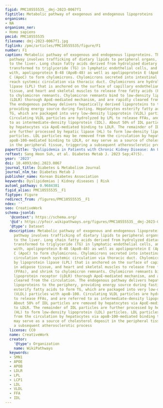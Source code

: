 ```yaml
---
figid: PMC10555535__dmj-2023-0067f1
figtitle: Metabolic pathway of exogenous and endogenous lipoproteins
organisms:
- NA
organisms_ner:
- Homo sapiens
pmcid: PMC10555535
filename: dmj-2023-0067f1.jpg
figlink: /pmc/articles/PMC10555535/figure/F1
number: F1
caption: Metabolic pathway of exogenous and endogenous lipoproteins. The exogenous
  pathway involves trafficking of dietary lipids to peripheral organs, and ultimately
  to the liver. Long chain fatty acids derived from hydrolyzed dietary lipids are
  transformed to triglyceride (TG) in lymphatic endothelial cells, and are packaged
  with, apolipoprotein B-48 (ApoB-48) as well as apolipoprotein E (ApoE) and apolipoprotein
  C (ApoC) to form chylomicrons. Chylomicrons secreted into intestinal lymphatic circulation
  reach systemic circulation via thoracic duct. Chylomicrons are hydrolyzed by lipoprotein
  lipase (LPL) that is anchored on the surface of capillary endothelium in adipose
  tissue, and heart and skeletal muscles to release free fatty acids (FFAs), and shrink
  to chylomicron remnants. Chylomicron remnants bind to low-density lipoprotein receptor
  (LDLR) thorough ApoE-mediated mechanism, and are rapidly cleared from the circulation.
  The endogenous pathway delivers hepatically derived lipoproteins to the periphery,
  providing energy source during fasting. Hepatocytes esterify fatty acids to form
  TG, which are packaged into very low-density lipoprotein (VLDL) particles with apoB-100.
  Circulating VLDL particles are hydrolyzed by LPL to release FFAs, and are referred
  to as intermediate-density lipoprotein (IDL). About 50% of IDL particles are removed
  by hepatocytes via ApoE-mediated binding to LDLR. The remainder of IDL particles
  are further processed by hepatic lipase (HL) to form low-density lipoprotein (LDL)
  particles. LDL particles may be removed from the circulation by hepatocytes via
  apoB-100-mediated binding to LDLR, or may serve as a source of cholesterol deposit
  in the peripheral tissue, triggering a subsequent atherosclerotic process
papertitle: 'Dyslipidemia in Patients with Chronic Kidney Disease: An Updated Overview'
reftext: Sang Heon Suh, et al. Diabetes Metab J. 2023 Sep;47(5).
year: '2023'
doi: 10.4093/dmj.2023.0067
journal_title: Diabetes & Metabolism Journal
journal_nlm_ta: Diabetes Metab J
publisher_name: Korean Diabetes Association
keywords: Dyslipidemias | Kidney diseases | Risk
automl_pathway: 0.9684381
figid_alias: PMC10555535__F1
figtype: Figure
redirect_from: /figures/PMC10555535__F1
ndex: ''
seo: CreativeWork
schema-jsonld:
  '@context': https://schema.org/
  '@id': https://pfocr.wikipathways.org/figures/PMC10555535__dmj-2023-0067f1.html
  '@type': Dataset
  description: Metabolic pathway of exogenous and endogenous lipoproteins. The exogenous
    pathway involves trafficking of dietary lipids to peripheral organs, and ultimately
    to the liver. Long chain fatty acids derived from hydrolyzed dietary lipids are
    transformed to triglyceride (TG) in lymphatic endothelial cells, and are packaged
    with, apolipoprotein B-48 (ApoB-48) as well as apolipoprotein E (ApoE) and apolipoprotein
    C (ApoC) to form chylomicrons. Chylomicrons secreted into intestinal lymphatic
    circulation reach systemic circulation via thoracic duct. Chylomicrons are hydrolyzed
    by lipoprotein lipase (LPL) that is anchored on the surface of capillary endothelium
    in adipose tissue, and heart and skeletal muscles to release free fatty acids
    (FFAs), and shrink to chylomicron remnants. Chylomicron remnants bind to low-density
    lipoprotein receptor (LDLR) thorough ApoE-mediated mechanism, and are rapidly
    cleared from the circulation. The endogenous pathway delivers hepatically derived
    lipoproteins to the periphery, providing energy source during fasting. Hepatocytes
    esterify fatty acids to form TG, which are packaged into very low-density lipoprotein
    (VLDL) particles with apoB-100. Circulating VLDL particles are hydrolyzed by LPL
    to release FFAs, and are referred to as intermediate-density lipoprotein (IDL).
    About 50% of IDL particles are removed by hepatocytes via ApoE-mediated binding
    to LDLR. The remainder of IDL particles are further processed by hepatic lipase
    (HL) to form low-density lipoprotein (LDL) particles. LDL particles may be removed
    from the circulation by hepatocytes via apoB-100-mediated binding to LDLR, or
    may serve as a source of cholesterol deposit in the peripheral tissue, triggering
    a subsequent atherosclerotic process
  license: CC0
  name: CreativeWork
  creator:
    '@type': Organization
    name: WikiPathways
  keywords:
  - SMN1
  - APOE
  - APOB
  - LDLR
  - LPL
  - LCP1
  - LDL
  - VLDL
  - FFA
  - IDL
---
```

